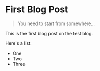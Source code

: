# First Blog Post

> You need to start from somewhere...

This is the first blog post on the test blog.

Here's a list:
- One
- Two
- Three
